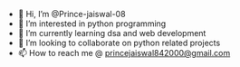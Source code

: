 - 👋 Hi, I’m @Prince-jaiswal-08
- 👀 I’m interested in python programming
- 🌱 I’m currently learning dsa and web development
- 💞️ I’m looking to collaborate on python related projects
- 📫 How to reach me @ princejaiswal842000@gmail.com


<!---
Prince-jaiswal-08/Prince-jaiswal-08 is a ✨ special ✨ repository because its `README.md` (this file) appears on your GitHub profile.
You can click the Preview link to take a look at your changes.
--->
